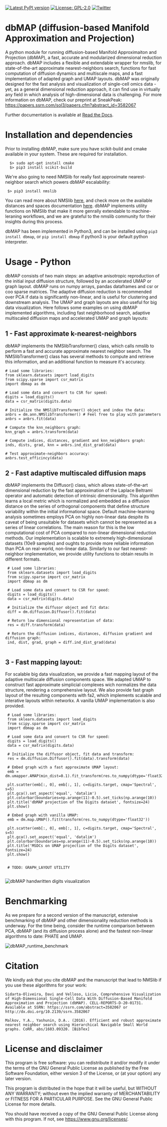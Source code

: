 [![Latest PyPI version](https://img.shields.io/pypi/v/dbmap.svg)](https://pypi.org/project/dbmap/)
[![License: GPL-2.0](https://img.shields.io/badge/License-GNU--GLP%20v2.0-green.svg)](https://opensource.org/licenses/GPL-2.0)
[![Twitter](https://img.shields.io/twitter/url/https/twitter.com/DaviSidarta.svg?label=Follow%20%40davisidarta&style=social)](https://twitter.com/davisidarta)



# dbMAP (diffusion-based Manifold Approximation and Projection)
A python module for running diffusion-based Manifold Approximaiton and Projection (dbMAP), a fast, accurate and modularized dimensional reduction approach. dbMAP includes a flexible and extendable wrapper for nmslib, for state-of-the-art approximate nearest-neighbors search, functions for fast computation of diffusion dynamics and multiscale maps, and a fast implementation of adapted graph and UMAP layouts. dbMAP was originally designed for the fast analysis and visualization of single-cell omics data - yet, as a general dimensional reduction approach, it can find use in virtually any field in which analysis of high-dimensional data is challenging. For more information on dbMAP, check our preprint at SneakPeak: https://papers.ssrn.com/sol3/papers.cfm?abstract_id=3582067

Further documentation is available at [Read the Docs](https://dbmap.readthedocs.io/en/latest/).

# Installation and dependencies

   Prior to installing dbMAP, make sure you have scikit-build and cmake available in your system. These are required for installation.
   ```
     $> sudo apt-get install cmake
     $> pip3 install scikit-build
   ```
   We're also going to need NMSlib for really fast approximate nearest-neighbor search which powers dbMAP escalability:
   ```
    $> pip3 install nmslib
   ```
   You can read more about NMSlib  [here](https://github.com/nmslib/nmslib), and check more on the available distances and spaces documentation [here](https://github.com/nmslib/nmslib/blob/master/manual/spaces.md). dbMAP implements utility functions on NMSlib that make it more genrally extendable to machine-leraning workflows, and we are grateful to the nmslib community for their insights during this process.
   
   dbMAP has been implemented in Python3, and can be installed using `pip3 install dbmap`, or `pip install dbmap` if python3 is your default python interpreter.

# Usage - Python
  dbMAP consists of two main steps: an adaptive anisotropic reproduction of the initial input diffusion structure, followed by an accelerated UMAP or graph layout. dbMAP runs on numpy arrays, pandas dataframes and csr or coo sparse matrices. The adaptive diffusion reduction is recommended over PCA if data is significantly non-linear, and is useful for clustering and downstream analysis. The UMAP and graph layouts are also useful for big data visualization. 
  Here follows some examples on using dbMAP implemented algorithms, including fast neighborhood search, adaptive multiscaled diffusion maps and accelerated UMAP and graph layouts:
  
  ## 1 - Fast approximate k-nearest-neighbors
  dbMAP implements the NMSlibTransformer() class, which calls nmslib to perform a fast and accurate approximate nearest neighbor search. The NMSlibTransformer() class has several methods to compute and retrieve this information, and an additional function to measure it's accuracy.

   ```
   # Load some libraries:
   from sklearn.datasets import load_digits
   from scipy.sparse import csr_matrix
   import dbmap as dm

   # Load some data and convert to CSR for speed:
   digits = load_digits()
   data = csr_matrix(digits.data)

   # Initialize the NMSlibTransformer() object and index the data:
   anbrs = dm.ann.NMSlibTransformer() # Feel free to play with parameters
   anbrs = anbrs.fit(data)

   # Compute the knn_neighbors graph:
   knn_graph = anbrs.transform(data)

   # Compute indices, distances, gradient and knn_neighbors graph:
   inds, dists, grad, knn = anbrs.ind_dist_grad(data)

   # Test approximate-neighbors accuracy:
   anbrs.test_efficincy(data)
   ```

  ## 2 - Fast adaptive multiscaled diffusion maps
  dbMAP implements the Diffusor() class, which allows state-of-the-art dimensional reduction by the fast approximation of the Laplace Beltrami operator and automatic detection of intrinsic dimensionality. This algorithm learns a local metric which is normalized and embedded as a diffusion distance on the series of orthogonal components that define structure variability within the initial informational space.
  Default machine-learning analysis sometimes employs PCA on highly non-linear data despite its caveat of being unsuitable for datasets which cannot be represented as a series of linear correlations. The main reason for this is the low computational cost of PCA compared to non-linear dimensional reduction methods. Our implementation is scalable to extremely high-dimensional datasets (10e9 samples) and oughts to provide more reliable information than PCA on real-world, non-linear data. Similarly to our fast nearest-neighbor implementation, we provide utility functions to obtain results in different formats.
  
  ```
   # Load some libraries:
   from sklearn.datasets import load_digits
   from scipy.sparse import csr_matrix
   import dbmap as dm

   # Load some data and convert to CSR for speed:
   digits = load_digits()
   data = csr_matrix(digits.data)
   
   # Initialize the diffusor object and fit data:
   diff = dm.diffusion.Diffusor().fit(data)
   
   # Return low dimensional representation of data:
   res = diff.transform(data)
   
   # Return the diffusion indices, distances, diffusion gradient and diffusion graph:
   ind, dist, grad, graph = diff.ind_dist_grad(data)
   
 ```
  
  ## 3 - Fast mapping layout:
   
   For scalable big data visualization, we provide a fast mapping layout of the adaptive multiscale diffusion components space. We adapted UMAP to construct fast approximate simplicial complexes wich normalizes the data structure, rendering a comprehensive layout. We also provide fast graph layout of the resulting components with fa2, which implements scalable and interative layouts within networkx. A vanilla UMAP implementation is also provided.
      
  ```
   # Load some libraries:
   from sklearn.datasets import load_digits
   from scipy.sparse import csr_matrix
   import dbmap as dm

   # Load some data and convert to CSR for speed:
   digits = load_digits()
   data = csr_matrix(digits.data)
   
   # Initialize the diffusor object, fit data and transform:
   res = dm.diffusion.Diffusor().fit(data).transform(data)
   
   # Embed graph with a fast approximate UMAP layout:
   emb = dm.umapper.AMAP(min_dist=0.1).fit_transform(res.to_numpy(dtype='float32'))
   
   plt.scatter(emb[:, 0], emb[:, 1], c=digits.target, cmap='Spectral', s=5)
   plt.gca().set_aspect('equal', 'datalim')
   plt.colorbar(boundaries=np.arange(11)-0.5).set_ticks(np.arange(10))
   plt.title('dbMAP projection of the Digits dataset', fontsize=24)
   plt.show()

   # Embed graph with vanilla UMAP:
   emb = dm.map.UMAP().fit(transform(res.to_numpy(dtype='float32'))
   
   plt.scatter(emb[:, 0], emb[:, 1], c=digits.target, cmap='Spectral', s=5)
   plt.gca().set_aspect('equal', 'datalim')
   plt.colorbar(boundaries=np.arange(11)-0.5).set_ticks(np.arange(10))
   plt.title('MSDCs on UMAP projection of the Digits dataset', fontsize=24)
   plt.show()
   
   
   # TODO: GRAPH_LAYOUT UTILITY
   
  ```
 ![dbMAP handwritten digits visualization](https://github.com/davisidarta/dbMAP/blob/master/Digits.png)

# Benchmarking

As we prepare for a second version of the manuscript, extensive benchmarking of dbMAP and other dimensionality reduction methods is underway. For the time being, consider the runtime comparison between PCA, dbMAP (and its diffusion process alone) and the fastest non-linear algorithms to date: PHATE and UMAP.

![dbMAP_runtime_benchmark](https://github.com/davisidarta/dbMAP/blob/master/benchmark.png)

# Citation

We kindly ask that you cite dbMAP and the manuscript that lead to NMSlib if you use these algorithms for your work:

```
Sidarta-Oliveira, Davi and Velloso, Licio, Comprehensive Visualization of High-Dimensional Single-Cell Data With Diffusion-Based Manifold Approximation and Projection (dbMAP). CELL-REPORTS-D-20-01731. Available at SSRN: https://ssrn.com/abstract=3582067 or http://dx.doi.org/10.2139/ssrn.3582067

Malkov, Y.A., Yashunin, D.A.. (2016). Efficient and robust approximate nearest neighbor search using Hierarchical Navigable Small World graphs. CoRR, abs/1603.09320. [BibTex]

```

# License and disclaimer

This program is free software: you can redistribute it and/or modify it under the terms of the GNU General Public License as published by the Free Software Foundation, either version 3 of the License, or (at your option) any later version.

This program is distributed in the hope that it will be useful, but WITHOUT ANY WARRANTY; without even the implied warranty of MERCHANTABILITY or FITNESS FOR A PARTICULAR PURPOSE. See the GNU General Public License for more details.

You should have received a copy of the GNU General Public License along with this program. If not, see https://www.gnu.org/licenses/.
